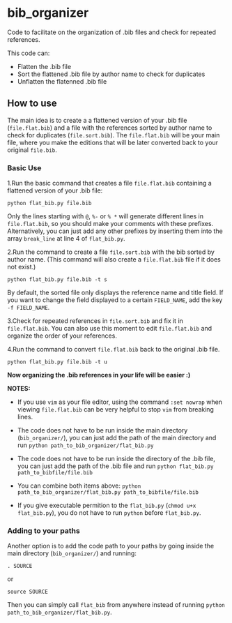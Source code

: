 # bib_organizer

Code to facilitate on the organization of .bib files and check for repeated references.

This code can:

 * Flatten the .bib file
 * Sort the flattened .bib file by author name to check for duplicates
 * Unflatten the flatenned .bib file

## How to use

The main idea is to create a a flattened version of your .bib file (`file.flat.bib`) and a file with the references sorted by author name to check for duplicates (`file.sort.bib`).
The `file.flat.bib` will be your main file,
where you make the editions that will be later converted back to your original `file.bib`.

### Basic Use

1.Run the basic command that creates a file `file.flat.bib` containing a flattened version of your .bib file:


    python flat_bib.py file.bib


Only the lines starting with `@`, `%-` or `% *` will generate different lines in `file.flat.bib`,
so you should make your comments with these prefixes.
Alternatively,
you can just add any other prefixes by inserting them into the array `break_line` at line 4 of `flat_bib.py`. 

2.Run the command to create a file `file.sort.bib` with the bib sorted by author name.
(This command will also create a `file.flat.bib` file if it does not exist.)

    python flat_bib.py file.bib -t s

By default, the sorted file only displays the reference name and title field.
If you want to change the field displayed to a certain `FIELD_NAME`, 
add the key `-f FIELD_NAME`.

3.Check for repeated references in `file.sort.bib` and fix it in `file.flat.bib`.
You can also use this moment to edit `file.flat.bib` and organize the order of your references.

4.Run the command to convert `file.flat.bib` back to the original .bib file.

    python flat_bib.py file.bib -t u

**Now organizing the .bib references in your life will be easier :)**

**NOTES:** 

* If you use `vim` as your file editor,
using the command `:set nowrap` when viewing `file.flat.bib` 
can be very helpful to stop `vim` from breaking lines.

* The code does not have to be run inside the main directory (`bib_organizer/`),
you can just add the path of the main directory and run `python path_to_bib_organizer/flat_bib.py`

* The code does not have to be run inside the directory of the .bib file,
you can just add the path of the .bib file and run `python flat_bib.py path_to_bibfile/file.bib`

* You can combine both items above: `python path_to_bib_organizer/flat_bib.py path_to_bibfile/file.bib`

* If you give executable permition to the `flat_bib.py` (`chmod u+x flat_bib.py`),
you do not have to run `python` before `flat_bib.py`.

### Adding to your paths

Another option is to add the code path to your paths by going inside the main directory (`bib_organizer/`)
and running:

    . SOURCE

or

    source SOURCE

Then you can simply call `flat_bib` from anywhere instead of running `python path_to_bib_organizer/flat_bib.py`.
